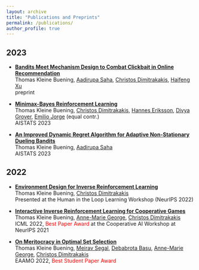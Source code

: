 ```yaml
---
layout: archive
title: "Publications and Preprints"
permalink: /publications/
author_profile: true
---
```


## 2023 

* [**Bandits Meet Mechanism Design to Combat Clickbait in Online Recommendation**](https://arxiv.org/pdf/2311.15647.pdf) <br />
Thomas Kleine Buening, [Aadirupa Saha](https://aadirupa.github.io/), [Christos Dimitrakakis](https://sites.google.com/site/christosdimitrakakis), [Haifeng Xu](https://www.haifeng-xu.com/) <br />
preprint

* [**Minimax-Bayes Reinforcement Learning**](https://arxiv.org/pdf/2302.10831.pdf) <br /> 
Thomas Kleine Buening, [Christos Dimitrakakis](https://sites.google.com/site/christosdimitrakakis), [Hannes Eriksson](https://scholar.google.se/citations?user=KyX9dfEAAAAJ&hl=en), [Divya Grover](https://scholar.google.co.in/citations?user=0Gqji9cAAAAJ&hl=en), [Emilio Jorge](https://jorge.se/) (equal contr.) <br /> 
AISTATS 2023

* [**An Improved Dynamic Regret Algorithm for Adaptive Non-Stationary Dueling Bandits**](https://arxiv.org/abs/2210.14322) <br /> 
Thomas Kleine Buening, [Aadirupa Saha](https://aadirupa.github.io/) <br />
AISTATS 2023


## 2022

* [**Environment Design for Inverse Reinforcement Learning**](https://arxiv.org/pdf/2210.14972.pdf) <br /> 
Thomas Kleine Buening, [Christos Dimitrakakis](https://sites.google.com/site/christosdimitrakakis) <br /> 
Presented at the Human in the Loop Learning Workshop (NeurIPS 2022)  

* [**Interactive Inverse Reinforcement Learning for Cooperative Games**](https://proceedings.mlr.press/v162/buning22a/buning22a.pdf) <br /> 
Thomas Kleine Buening, [Anne-Marie George](https://scholar.google.de/citations?user=uOuR7XgAAAAJ&hl=en), [Christos Dimitrakakis](https://sites.google.com/site/christosdimitrakakis) <br /> 
ICML 2022, <span style="color:red">Best Paper Award</span> at the Cooperative AI Workshop at NeurIPS 2021 


* [**On Meritocracy in Optimal Set Selection**](https://arxiv.org/pdf/2102.11932.pdf) <br /> 
Thomas Kleine Buening, [Meirav Segal](https://scholar.google.com/citations?user=-4VS11cAAAAJ&hl=en), [Debabrota Basu](https://debabrota-basu.github.io/), [Anne-Marie George](https://scholar.google.de/citations?user=uOuR7XgAAAAJ&hl=en), [Christos Dimitrakakis](https://sites.google.com/site/christosdimitrakakis) <br /> 
EAAMO 2022,  <span style="color:red">Best Student Paper Award</span>
